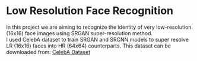 # Low Resolution Face Recognition
In this project we are aiming to recognize the identity of very low-resolution (16x16) face images using SRGAN super-resolution method. </br>
I used CelebA dataset to train SRGAN and SRCNN models to super resolve LR (16x16) faces into HR (64x64) counterparts. This dataset can be downloaded from: [CelebA Dataset](http://mmlab.ie.cuhk.edu.hk/projects/CelebA.html)</br>
